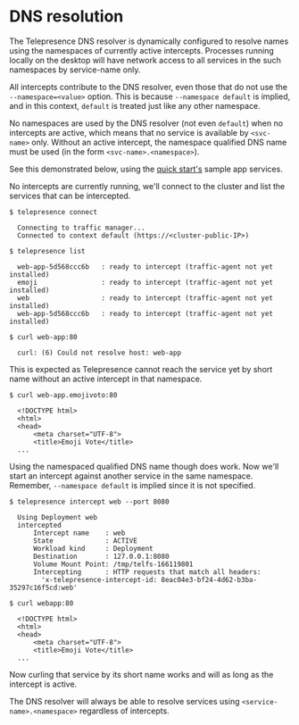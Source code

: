# DNS resolution

The Telepresence DNS resolver is dynamically configured to resolve names using the namespaces of currently active intercepts. Processes running locally on the desktop will have network access to all services in the such namespaces by service-name only.

All intercepts contribute to the DNS resolver, even those that do not use the `--namespace=<value>` option. This is because `--namespace default` is implied, and in this context, `default` is treated just like any other namespace.

No namespaces are used by the DNS resolver (not even `default`) when no intercepts are active, which means that no service is available by `<svc-name>` only. Without an active intercept, the namespace qualified DNS name must be used (in the form `<svc-name>.<namespace>`).

See this demonstrated below, using the [quick start's](../../quick-start/) sample app services.

No intercepts are currently running, we'll connect to the cluster and list the services that can be intercepted.

```
$ telepresence connect

  Connecting to traffic manager...
  Connected to context default (https://<cluster-public-IP>)

$ telepresence list

  web-app-5d568ccc6b   : ready to intercept (traffic-agent not yet installed)
  emoji                : ready to intercept (traffic-agent not yet installed)
  web                  : ready to intercept (traffic-agent not yet installed)
  web-app-5d568ccc6b   : ready to intercept (traffic-agent not yet installed)

$ curl web-app:80

  curl: (6) Could not resolve host: web-app

```

This is expected as Telepresence cannot reach the service yet by short name without an active intercept in that namespace.

```
$ curl web-app.emojivoto:80

  <!DOCTYPE html>
  <html>
  <head>
      <meta charset="UTF-8">
      <title>Emoji Vote</title>
  ...
```

Using the namespaced qualified DNS name though does work.
Now we'll start an intercept against another service in the same namespace. Remember, `--namespace default` is implied since it is not specified.

```
$ telepresence intercept web --port 8080

  Using Deployment web
  intercepted
      Intercept name    : web
      State             : ACTIVE
      Workload kind     : Deployment
      Destination       : 127.0.0.1:8080
      Volume Mount Point: /tmp/telfs-166119801
      Intercepting      : HTTP requests that match all headers:
        'x-telepresence-intercept-id: 8eac04e3-bf24-4d62-b3ba-35297c16f5cd:web'

$ curl webapp:80

  <!DOCTYPE html>
  <html>
  <head>
      <meta charset="UTF-8">
      <title>Emoji Vote</title>
  ...
```

Now curling that service by its short name works and will as long as the intercept is active.

The DNS resolver will always be able to resolve services using `<service-name>.<namespace>` regardless of intercepts.

